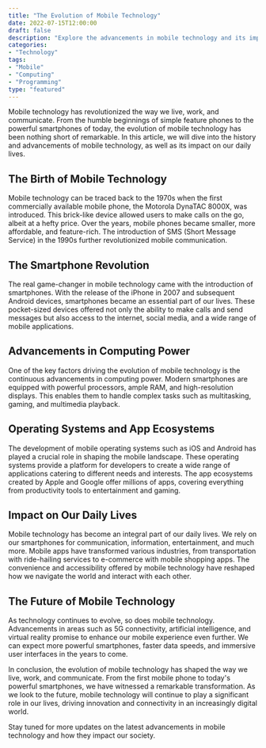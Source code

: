 ```yaml
---
title: "The Evolution of Mobile Technology"
date: 2022-07-15T12:00:00
draft: false
description: "Explore the advancements in mobile technology and its impact on our lives."
categories:
- "Technology"
tags:
- "Mobile"
- "Computing"
- "Programming"
type: "featured"
---
```


Mobile technology has revolutionized the way we live, work, and communicate. From the humble beginnings of simple feature phones to the powerful smartphones of today, the evolution of mobile technology has been nothing short of remarkable. In this article, we will dive into the history and advancements of mobile technology, as well as its impact on our daily lives.

## The Birth of Mobile Technology

Mobile technology can be traced back to the 1970s when the first commercially available mobile phone, the Motorola DynaTAC 8000X, was introduced. This brick-like device allowed users to make calls on the go, albeit at a hefty price. Over the years, mobile phones became smaller, more affordable, and feature-rich. The introduction of SMS (Short Message Service) in the 1990s further revolutionized mobile communication.

## The Smartphone Revolution

The real game-changer in mobile technology came with the introduction of smartphones. With the release of the iPhone in 2007 and subsequent Android devices, smartphones became an essential part of our lives. These pocket-sized devices offered not only the ability to make calls and send messages but also access to the internet, social media, and a wide range of mobile applications.

## Advancements in Computing Power

One of the key factors driving the evolution of mobile technology is the continuous advancements in computing power. Modern smartphones are equipped with powerful processors, ample RAM, and high-resolution displays. This enables them to handle complex tasks such as multitasking, gaming, and multimedia playback.

## Operating Systems and App Ecosystems

The development of mobile operating systems such as iOS and Android has played a crucial role in shaping the mobile landscape. These operating systems provide a platform for developers to create a wide range of applications catering to different needs and interests. The app ecosystems created by Apple and Google offer millions of apps, covering everything from productivity tools to entertainment and gaming.

## Impact on Our Daily Lives

Mobile technology has become an integral part of our daily lives. We rely on our smartphones for communication, information, entertainment, and much more. Mobile apps have transformed various industries, from transportation with ride-hailing services to e-commerce with mobile shopping apps. The convenience and accessibility offered by mobile technology have reshaped how we navigate the world and interact with each other.

## The Future of Mobile Technology

As technology continues to evolve, so does mobile technology. Advancements in areas such as 5G connectivity, artificial intelligence, and virtual reality promise to enhance our mobile experience even further. We can expect more powerful smartphones, faster data speeds, and immersive user interfaces in the years to come.

In conclusion, the evolution of mobile technology has shaped the way we live, work, and communicate. From the first mobile phone to today's powerful smartphones, we have witnessed a remarkable transformation. As we look to the future, mobile technology will continue to play a significant role in our lives, driving innovation and connectivity in an increasingly digital world.

Stay tuned for more updates on the latest advancements in mobile technology and how they impact our society.
